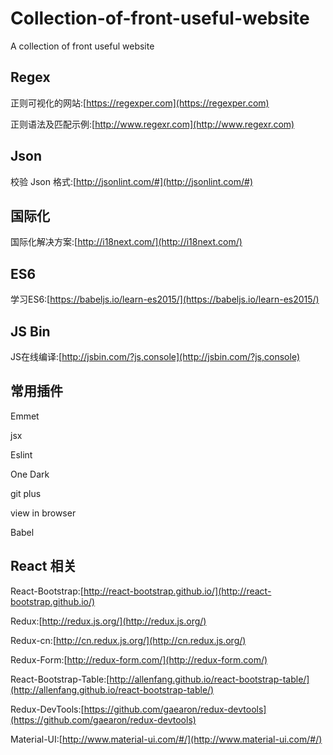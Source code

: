 # Collection-of-front-useful-website
A collection of front useful website


## Regex 
正则可视化的网站:[https://regexper.com](https://regexper.com)

正则语法及匹配示例:[http://www.regexr.com](http://www.regexr.com)

## Json
校验 Json 格式:[http://jsonlint.com/#](http://jsonlint.com/#)

## 国际化
国际化解决方案:[http://i18next.com/](http://i18next.com/)

## ES6 
学习ES6:[https://babeljs.io/learn-es2015/](https://babeljs.io/learn-es2015/) 

## JS Bin 
JS在线编译:[http://jsbin.com/?js,console](http://jsbin.com/?js,console) 

## 常用插件 
Emmet

jsx

Eslint 

One Dark 

git plus 

view in browser 

Babel

## React 相关 
React-Bootstrap:[http://react-bootstrap.github.io/](http://react-bootstrap.github.io/)  

Redux:[http://redux.js.org/](http://redux.js.org/) 

Redux-cn:[http://cn.redux.js.org/](http://cn.redux.js.org/)

Redux-Form:[http://redux-form.com/](http://redux-form.com/)

React-Bootstrap-Table:[http://allenfang.github.io/react-bootstrap-table/](http://allenfang.github.io/react-bootstrap-table/)

Redux-DevTools:[https://github.com/gaearon/redux-devtools](https://github.com/gaearon/redux-devtools)  

Material-UI:[http://www.material-ui.com/#/](http://www.material-ui.com/#/)
